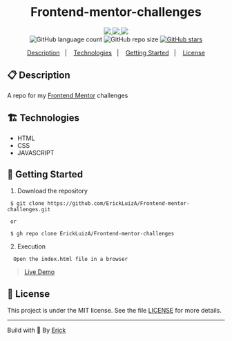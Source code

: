 <h1 align="center"> Frontend-mentor-challenges </h1>

<p align="center">
  <a href="https://github.com/ErickLuizA/Frontend-mentor-challenges/graphs/commit-activity" alt="Maintenance">
    <img src="https://img.shields.io/badge/Maintained%3F-yes-1EAE72.svg" />
  </a>

  <a href="https://frontendmentor-challenge.netlify.app/" alt="Frontend-mentor-challenges website">
    <img src="https://img.shields.io/website-up-down-1EAE72-red/https/frontendmentor-challenge..netlify.app/" />
  </a>

  <a href="./LICENSE" alt="License: MIT">
    <img src="https://img.shields.io/badge/License-MIT-1EAE72.svg" />
  </a>

<br/>

<img alt="GitHub language count" src="https://img.shields.io/github/languages/count/ErickLuizA/Frontend-mentor-challenges?color=blue">

<img alt="GitHub repo size" src="https://img.shields.io/github/repo-size/ErickLuizA/Frontend-mentor-challenges">

<a href="https://github.com/ErickLuizA/Frontend-mentor-challenges/stargazers">
  <img alt="GitHub stars" src="https://img.shields.io/github/stars/ErickLuizA/Frontend-mentor-challenges?style=social">
</a>


<p align="center">
  <a href="#clipboard-description">Description</a>&nbsp;&nbsp;&nbsp;|&nbsp;&nbsp;&nbsp;
  <a href="#building_construction-technologies">Technologies</a>&nbsp;&nbsp;&nbsp;|&nbsp;&nbsp;&nbsp;
  <a href="#rocket-getting-started">Getting Started</a>&nbsp;&nbsp;&nbsp;|&nbsp;&nbsp;&nbsp;
  <a href="#memo-license">License</a>
</p>


## :clipboard: Description
A repo for my [Frontend Mentor](https://www.frontendmentor.io/) challenges

## :building_construction: Technologies
- HTML
- CSS
- JAVASCRIPT


## :rocket: Getting Started

1. Download the repository

```shell
 $ git clone https://github.com/ErickLuizA/Frontend-mentor-challenges.git

 or

 $ gh repo clone ErickLuizA/Frontend-mentor-challenges
```

2. Execution

```shell
  Open the index.html file in a browser
```

> [Live Demo](https://frontendmentor-challenge.netlify.app/)

## :memo: License

This project is under the MIT license. See the file [LICENSE](LICENSE) for more details.

---

Build with 💙 By [Erick](https://www.linkedin.com/in/erick-luiz-47151a1a4/)